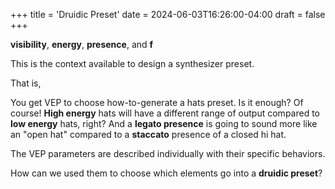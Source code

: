 +++
title = 'Druidic Preset'
date = 2024-06-03T16:26:00-04:00
draft = false
+++

**visibility**, **energy**, **presence**, and **f**

This is the context available to design a synthesizer preset. 

That is, 

You get VEP to choose how-to-generate a hats preset. Is it enough? Of course! **High energy** hats will have a different range of output compared to **low energy** hats, right? And a **legato presence** is going to sound more like an "open hat" compared to a **staccato** presence of a closed hi hat.



The VEP parameters are described individually with their specific behaviors.

How can we used them to choose which elements go into a **druidic preset**?